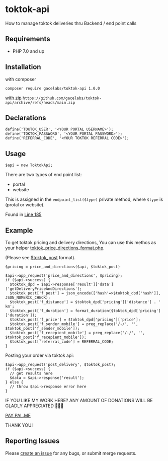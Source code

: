 # toktok-api
How to manage toktok deliveries thru Backend / end point calls

## Requirements 

* PHP 7.0 and up

## Installation 
with composer 
```
composer require gacelabs/toktok-api 1.0.0
```
[with zip](https://github.com/gacelabs/toktok-api/archive/refs/heads/main.zip) `https://github.com/gacelabs/toktok-api/archive/refs/heads/main.zip`

## Declarations
```
define('TOKTOK_USER', '<YOUR PORTAL USERNAME>');
define('TOKTOK_PASSWORD', '<YOUR PORTAL PASSWORD>');
define('REFERRAL_CODE', '<YOUR TOKTOK REFERRAL CODE>');
```

## Usage
```
$api = new ToktokApi;
```
There are two types of end point list:
* portal 
* website

This is assigned in the `endpoint_list($type)` private method, where `$type` is (protal or website).

Found in [Line 185](https://github.com/gacelabs/toktok-api/blob/main/ToktokApi.php)

## Example
To get toktok pricing and delivery directions, 
You can use this methos as your helper [toktok_price_directions_format.php](https://github.com/gacelabs/toktok-api/blob/main/toktok_price_directions_format.php).

(Please see [$toktok_post](https://github.com/gacelabs/toktok-api/blob/main/toktok_post_format.php) format).
```
$pricing = price_and_directions($api, $toktok_post)

$api->app_request('price_and_directions', $pricing);
if ($api->success) {
  $toktok_dpd = $api->response['result']['data']['getDeliveryPriceAndDirections'];
  $toktok_post['f_post'] = json_encode(['hash'=>$toktok_dpd['hash']], JSON_NUMERIC_CHECK);
  $toktok_post['f_distance'] = $toktok_dpd['pricing']['distance'] . ' km';
  $toktok_post['f_duration'] = format_duration($toktok_dpd['pricing']['duration']);
  $toktok_post['f_price'] = $toktok_dpd['pricing']['price'];
  $toktok_post['f_sender_mobile'] = preg_replace('/-/', '', $toktok_post['f_sender_mobile']);
  $toktok_post['f_recepient_mobile'] = preg_replace('/-/', '', $toktok_post['f_recepient_mobile']);
  $toktok_post['referral_code'] = REFERRAL_CODE;
}
```
Posting your order via toktok api:
```
$api->app_request('post_delivery', $toktok_post);
if ($api->success) {
  // get results here
  $data = $api->response['result'];
} else {
  // throw $api->response error here
}
```
IF YOU LIKE MY WORK HERE? ANY AMOUNT OF DONATIONS WILL BE GLADLY APPRECIATED 🙌🙏🤝

[PAY PAL.ME](https://www.paypal.com/donate?hosted_button_id=HC7H6MBGR9SQW)

THANK YOU!

## Reporting Issues
Please [create an issue](https://github.com/gacelabs/toktok-api/issues) for any bugs, or submit merge requests. 

